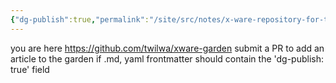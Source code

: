 ```yaml
---
{"dg-publish":true,"permalink":"/site/src/notes/x-ware-repository-for-techno-anarchists/"}
---
```




you are here
https://github.com/twilwa/xware-garden
submit a PR to add an article to the garden
if .md, yaml frontmatter should contain the 'dg-publish: true' field